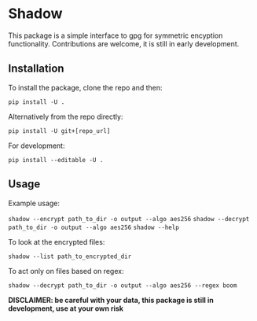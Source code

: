 # Shadow

This package is a simple interface to gpg for symmetric encyption functionality. Contributions are welcome, it is still in early development.

## Installation

To install the package, clone the repo and then:

`pip install -U . `

Alternatively from the repo directly:

`pip install -U git+[repo_url]`

For development:

`pip install --editable -U .`


## Usage

Example usage:

`shadow --encrypt path_to_dir -o output --algo aes256`
`shadow --decrypt path_to_dir -o output --algo aes256`
`shadow --help`

To look at the encrypted files:

`shadow --list path_to_encrypted_dir`

To act only on files based on regex:

`shadow --decrypt path_to_dir -o output --algo aes256 --regex boom`

**DISCLAIMER: be careful with your data, this package is still in development, use at your own risk**